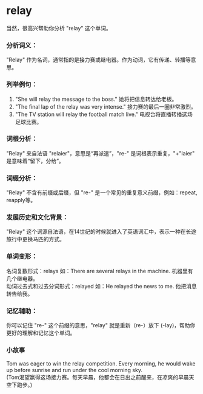 # relay

当然，很高兴帮助你分析 "relay" 这个单词。

  

### 分析词义：

  

"Relay" 作为名词，通常指的是接力赛或继电器。作为动词，它有传递、转播等意思。

  

### 列举例句：

  

1.  "She will relay the message to the boss." 她将把信息转达给老板。
2.  "The final lap of the relay was very intense." 接力赛的最后一圈非常激烈。
3.  "The TV station will relay the football match live." 电视台将直播转播这场足球比赛。

  

### 词根分析：

  

"Relay" 来自法语 "relaier"，意思是“再派遣”，"re-" 是词根表示重复，"+"laier" 是意味着“留下，分给”。

  

### 词缀分析：

  

"Relay" 不含有前缀或后缀，但 "re-" 是一个常见的重复意义前缀，例如：repeat, reapply等。

  

### 发展历史和文化背景：

  

"Relay" 这个词源自法语，在14世纪的时候就进入了英语词汇中，表示一种在长途旅行中更换马匹的方式。

  

### 单词变形：

  

名词复数形式：relays 如：There are several relays in the machine. 机器里有几个继电器。  
动词过去式和过去分词形式：relayed 如：He relayed the news to me. 他把消息转告给我。

  

### 记忆辅助：

  

你可以记住 "re-" 这个前缀的意思，"relay" 就是重新（re-）放下 (-lay)，帮助你更好的理解和记忆这个单词。

  

### 小故事

  

Tom was eager to win the relay competition. Every morning, he would wake up before sunrise and run under the cool morning sky.  
(Tom渴望赢得这场接力赛。每天早晨，他都会在日出之前醒来，在凉爽的早晨天空下跑步。)
